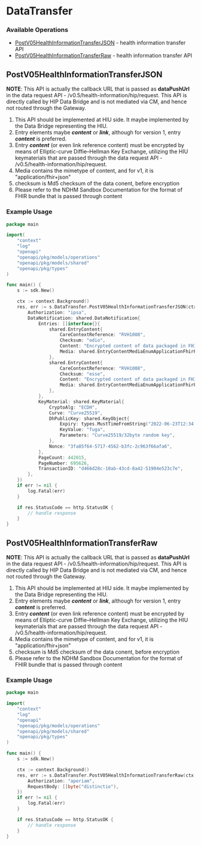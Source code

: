 # DataTransfer

### Available Operations

* [PostV05HealthInformationTransferJSON](#postv05healthinformationtransferjson) - health information transfer API
* [PostV05HealthInformationTransferRaw](#postv05healthinformationtransferraw) - health information transfer API

## PostV05HealthInformationTransferJSON

**NOTE**: This API is actually the callback URL that is passed as **dataPushUrl** in the data request API - /v0.5/health-information/hip/request. This API is directly called by HIP Data Bridge and is not mediated via CM, and hence not routed through the Gateway. 
  1. This API should be implemented at HIU side. It maybe implemented by the Data Bridge representing the HIU. 
  2. Entry elements maybe ***content*** or ***link***, although for version 1, entry ***content*** is preferred. 
  3. Entry ***content*** (or even link reference content) must be encrypted by means of Elliptic-curve Diffie–Hellman Key Exchange, utilizing the HIU keymaterials that are passed through the data request API - /v0.5/health-information/hip/request. 
  4. Media contains the mimetype of content, and for v1, it is "application/fhir+json"
  5. checksum is Md5 checksum of the data conent, before encryption
  6. Please refer to the NDHM Sandbox Documentation for the format of FHIR bundle that is passed through content 


### Example Usage

```go
package main

import(
	"context"
	"log"
	"openapi"
	"openapi/pkg/models/operations"
	"openapi/pkg/models/shared"
	"openapi/pkg/types"
)

func main() {
    s := sdk.New()

    ctx := context.Background()
    res, err := s.DataTransfer.PostV05HealthInformationTransferJSON(ctx, operations.PostV05HealthInformationTransferJSONRequest{
        Authorization: "ipsa",
        DataNotification: shared.DataNotification{
            Entries: []interface{}{
                shared.EntryContent{
                    CareContextReference: "RVH1008",
                    Checksum: "odio",
                    Content: "Encrypted content of data packaged in FHIR bundle",
                    Media: shared.EntryContentMediaEnumApplicationFhirPlusJSON,
                },
                shared.EntryContent{
                    CareContextReference: "RVH1008",
                    Checksum: "esse",
                    Content: "Encrypted content of data packaged in FHIR bundle",
                    Media: shared.EntryContentMediaEnumApplicationFhirPlusJSON,
                },
            },
            KeyMaterial: shared.KeyMaterial{
                CryptoAlg: "ECDH",
                Curve: "Curve25519",
                DhPublicKey: shared.KeyObject{
                    Expiry: types.MustTimeFromString("2022-06-23T12:34:06.790Z"),
                    KeyValue: "fuga",
                    Parameters: "Curve25519/32byte random key",
                },
                Nonce: "3fa85f64-5717-4562-b3fc-2c963f66afa6",
            },
            PageCount: 442015,
            PageNumber: 695626,
            TransactionID: "d466d28c-10ab-43cd-8a42-51904e523c7e",
        },
    })
    if err != nil {
        log.Fatal(err)
    }

    if res.StatusCode == http.StatusOK {
        // handle response
    }
}
```

## PostV05HealthInformationTransferRaw

**NOTE**: This API is actually the callback URL that is passed as **dataPushUrl** in the data request API - /v0.5/health-information/hip/request. This API is directly called by HIP Data Bridge and is not mediated via CM, and hence not routed through the Gateway. 
  1. This API should be implemented at HIU side. It maybe implemented by the Data Bridge representing the HIU. 
  2. Entry elements maybe ***content*** or ***link***, although for version 1, entry ***content*** is preferred. 
  3. Entry ***content*** (or even link reference content) must be encrypted by means of Elliptic-curve Diffie–Hellman Key Exchange, utilizing the HIU keymaterials that are passed through the data request API - /v0.5/health-information/hip/request. 
  4. Media contains the mimetype of content, and for v1, it is "application/fhir+json"
  5. checksum is Md5 checksum of the data conent, before encryption
  6. Please refer to the NDHM Sandbox Documentation for the format of FHIR bundle that is passed through content 


### Example Usage

```go
package main

import(
	"context"
	"log"
	"openapi"
	"openapi/pkg/models/operations"
	"openapi/pkg/models/shared"
	"openapi/pkg/types"
)

func main() {
    s := sdk.New()

    ctx := context.Background()
    res, err := s.DataTransfer.PostV05HealthInformationTransferRaw(ctx, operations.PostV05HealthInformationTransferRawRequest{
        Authorization: "aperiam",
        RequestBody: []byte("distinctio"),
    })
    if err != nil {
        log.Fatal(err)
    }

    if res.StatusCode == http.StatusOK {
        // handle response
    }
}
```
